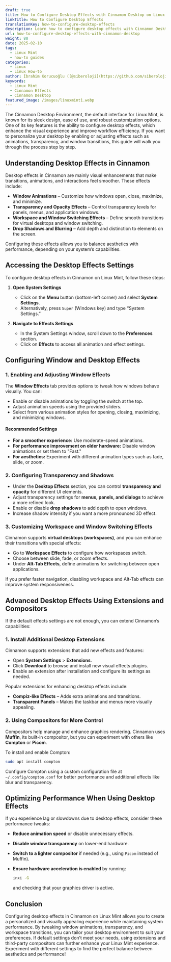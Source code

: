 ```yaml
---
draft: true
title: How to Configure Desktop Effects with Cinnamon Desktop on Linux Mint
linkTitle: How to Configure Desktop Effects
translationKey: how-to-configure-desktop-effects
description: Learn how to configure desktop effects with Cinnamon Desktop on Linux Mint
url: how-to-configure-desktop-effects-with-cinnamon-desktop
weight: 80
date: 2025-02-10
tags:
  - Linux Mint
  - how-to guides
categories:
  - Linux
  - Linux How-to
author: İbrahim Korucuoğlu ([@siberoloji](https://github.com/siberoloji))
keywords:
  - Linux Mint
  - Cinnamon Effects
  - Cinnamon Desktop
featured_image: /images/linuxmint1.webp
---
```

The Cinnamon Desktop Environment, the default interface for Linux Mint, is known for its sleek design, ease of use, and robust customization options. One of its key features is the ability to configure desktop effects, which enhance the visual experience and improve workflow efficiency. If you want to personalize your desktop by enabling or adjusting effects such as animations, transparency, and window transitions, this guide will walk you through the process step by step.

## Understanding Desktop Effects in Cinnamon

Desktop effects in Cinnamon are mainly visual enhancements that make transitions, animations, and interactions feel smoother. These effects include:

- **Window Animations** – Customize how windows open, close, maximize, and minimize.
- **Transparency and Opacity Effects** – Control transparency levels for panels, menus, and application windows.
- **Workspace and Window Switching Effects** – Define smooth transitions for virtual desktops and window switching.
- **Drop Shadows and Blurring** – Add depth and distinction to elements on the screen.

Configuring these effects allows you to balance aesthetics with performance, depending on your system’s capabilities.

## Accessing the Desktop Effects Settings

To configure desktop effects in Cinnamon on Linux Mint, follow these steps:

1. **Open System Settings**
   - Click on the **Menu** button (bottom-left corner) and select **System Settings**.
   - Alternatively, press `Super` (Windows key) and type “System Settings.”

2. **Navigate to Effects Settings**
   - In the System Settings window, scroll down to the **Preferences** section.
   - Click on **Effects** to access all animation and effect settings.

## Configuring Window and Desktop Effects

### 1. Enabling and Adjusting Window Effects

The **Window Effects** tab provides options to tweak how windows behave visually. You can:

- Enable or disable animations by toggling the switch at the top.
- Adjust animation speeds using the provided sliders.
- Select from various animation styles for opening, closing, maximizing, and minimizing windows.

#### Recommended Settings

- **For a smoother experience:** Use moderate-speed animations.
- **For performance improvement on older hardware:** Disable window animations or set them to "Fast."
- **For aesthetics:** Experiment with different animation types such as fade, slide, or zoom.

### 2. Configuring Transparency and Shadows

- Under the **Desktop Effects** section, you can control **transparency and opacity** for different UI elements.
- Adjust transparency settings for **menus, panels, and dialogs** to achieve a more refined look.
- Enable or disable **drop shadows** to add depth to open windows.
- Increase shadow intensity if you want a more pronounced 3D effect.

### 3. Customizing Workspace and Window Switching Effects

Cinnamon supports **virtual desktops (workspaces)**, and you can enhance their transitions with special effects:

- Go to **Workspace Effects** to configure how workspaces switch.
- Choose between slide, fade, or zoom effects.
- Under **Alt-Tab Effects**, define animations for switching between open applications.

If you prefer faster navigation, disabling workspace and Alt-Tab effects can improve system responsiveness.

## Advanced Desktop Effects Using Extensions and Compositors

If the default effects settings are not enough, you can extend Cinnamon’s capabilities:

### 1. Install Additional Desktop Extensions

Cinnamon supports extensions that add new effects and features:

- Open **System Settings** > **Extensions**.
- Click **Download** to browse and install new visual effects plugins.
- Enable an extension after installation and configure its settings as needed.

Popular extensions for enhancing desktop effects include:

- **Compiz-like Effects** – Adds extra animations and transitions.
- **Transparent Panels** – Makes the taskbar and menus more visually appealing.

### 2. Using Compositors for More Control

Compositors help manage and enhance graphics rendering. Cinnamon uses **Muffin**, its built-in compositor, but you can experiment with others like **Compton** or **Picom**.

To install and enable Compton:

```bash
sudo apt install compton
```

Configure Compton using a custom configuration file at `~/.config/compton.conf` for better performance and additional effects like blur and transparency.

## Optimizing Performance When Using Desktop Effects

If you experience lag or slowdowns due to desktop effects, consider these performance tweaks:

- **Reduce animation speed** or disable unnecessary effects.
- **Disable window transparency** on lower-end hardware.
- **Switch to a lighter compositor** if needed (e.g., using `Picom` instead of Muffin).
- **Ensure hardware acceleration is enabled** by running:

  ```bash
  inxi -G
  ```

  and checking that your graphics driver is active.

## Conclusion

Configuring desktop effects in Cinnamon on Linux Mint allows you to create a personalized and visually appealing experience while maintaining system performance. By tweaking window animations, transparency, and workspace transitions, you can tailor your desktop environment to suit your preferences. If default settings don’t meet your needs, using extensions and third-party compositors can further enhance your Linux Mint experience. Experiment with different settings to find the perfect balance between aesthetics and performance!
